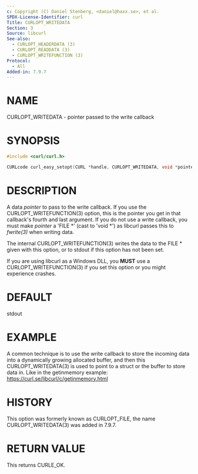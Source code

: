 ```yaml
---
c: Copyright (C) Daniel Stenberg, <daniel@haxx.se>, et al.
SPDX-License-Identifier: curl
Title: CURLOPT_WRITEDATA
Section: 3
Source: libcurl
See-also:
  - CURLOPT_HEADERDATA (3)
  - CURLOPT_READDATA (3)
  - CURLOPT_WRITEFUNCTION (3)
Protocol:
  - All
Added-in: 7.9.7
---
```


# NAME

CURLOPT_WRITEDATA - pointer passed to the write callback

# SYNOPSIS

~~~c
#include <curl/curl.h>

CURLcode curl_easy_setopt(CURL *handle, CURLOPT_WRITEDATA, void *pointer);
~~~

# DESCRIPTION

A data *pointer* to pass to the write callback. If you use the
CURLOPT_WRITEFUNCTION(3) option, this is the pointer you get in that
callback's fourth and last argument. If you do not use a write callback, you
must make *pointer* a 'FILE *' (cast to 'void *') as libcurl passes this
to *fwrite(3)* when writing data.

The internal CURLOPT_WRITEFUNCTION(3) writes the data to the FILE *
given with this option, or to stdout if this option has not been set.

If you are using libcurl as a Windows DLL, you **MUST** use a
CURLOPT_WRITEFUNCTION(3) if you set this option or you might experience
crashes.

# DEFAULT

stdout

# EXAMPLE

A common technique is to use the write callback to store the incoming data
into a dynamically growing allocated buffer, and then this
CURLOPT_WRITEDATA(3) is used to point to a struct or the buffer to store data
in. Like in the getinmemory example:
https://curl.se/libcurl/c/getinmemory.html

# HISTORY

This option was formerly known as CURLOPT_FILE, the name CURLOPT_WRITEDATA(3)
was added in 7.9.7.

# RETURN VALUE

This returns CURLE_OK.

